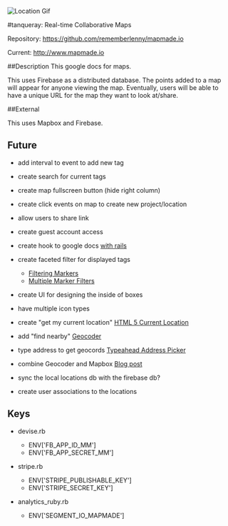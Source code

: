 ![Location Gif](https://raw.githubusercontent.com/rememberlenny/map-track-rails/master/app/assets/images/location.gif)

#tanqueray: Real-time Collaborative Maps

Repository: https://github.com/rememberlenny/mapmade.io

Current: http://www.mapmade.io


##Description
This google docs for maps.

This uses Firebase as a distributed database. The points added to a map will appear for anyone viewing the map. Eventually, users will be able to have a unique URL for the map they want to look at/share.

##External

This uses Mapbox and Firebase.

## Future

- add interval to event to add new tag
- create search for current tags

- create map fullscreen button (hide right column)
- create click events on map to create new project/location
- allow users to share link
- create guest account access
- create hook to google docs [with rails](https://developers.google.com/gdata/articles/gdata_on_rails)
- create faceted filter for displayed tags
  - [Filtering Markers](https://www.mapbox.com/mapbox.js/example/v1.0.0/filtering-markers/)
  - [Multiple Marker Filters](https://www.mapbox.com/mapbox.js/example/v1.0.0/multiple-marker-filters/)
- create UI for designing the inside of boxes
- have multiple icon types
- create "get my current location" [HTML 5 Current Location](https://developer.mozilla.org/en-US/docs/WebAPI/Using_geolocation)
- add "find nearby"  [Geocoder](http://railscasts.com/episodes/273-geocoder)
- type address to get geocords [Typeahead Address Picker](https://github.com/sgruhier/typeahead-addresspicker)
- combine Geocoder and Mapbox [Blog post](http://vladigleba.com/blog/2013/11/14/using-mapbox-with-ruby-on-rails/)
- sync the local locations db with the firebase db?
- create user associations to the locations

## Keys

- devise.rb
  - ENV['FB_APP_ID_MM']
  - ENV['FB_APP_SECRET_MM']

- stripe.rb
  - ENV['STRIPE_PUBLISHABLE_KEY']
  - ENV['STRIPE_SECRET_KEY']

- analytics_ruby.rb
  - ENV['SEGMENT_IO_MAPMADE']
